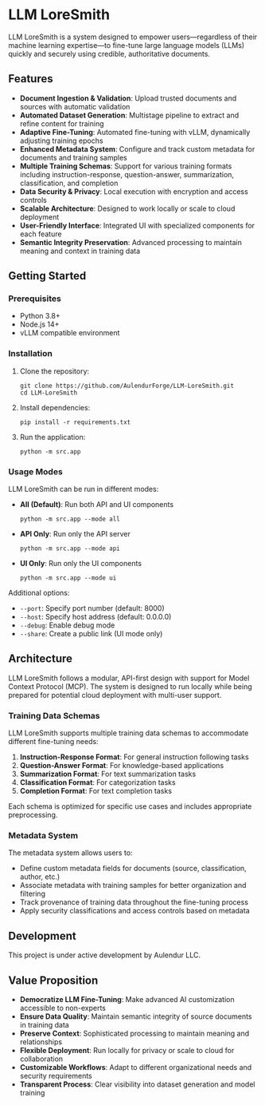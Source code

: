 # LLM LoreSmith

LLM LoreSmith is a system designed to empower users—regardless of their machine learning expertise—to fine-tune large language models (LLMs) quickly and securely using credible, authoritative documents.

## Features

- **Document Ingestion & Validation**: Upload trusted documents and sources with automatic validation
- **Automated Dataset Generation**: Multistage pipeline to extract and refine content for training
- **Adaptive Fine-Tuning**: Automated fine-tuning with vLLM, dynamically adjusting training epochs
- **Enhanced Metadata System**: Configure and track custom metadata for documents and training samples
- **Multiple Training Schemas**: Support for various training formats including instruction-response, question-answer, summarization, classification, and completion
- **Data Security & Privacy**: Local execution with encryption and access controls
- **Scalable Architecture**: Designed to work locally or scale to cloud deployment
- **User-Friendly Interface**: Integrated UI with specialized components for each feature
- **Semantic Integrity Preservation**: Advanced processing to maintain meaning and context in training data

## Getting Started

### Prerequisites

- Python 3.8+
- Node.js 14+
- vLLM compatible environment

### Installation

1. Clone the repository:
   ```
   git clone https://github.com/AulendurForge/LLM-LoreSmith.git
   cd LLM-LoreSmith
   ```

2. Install dependencies:
   ```
   pip install -r requirements.txt
   ```

3. Run the application:
   ```
   python -m src.app
   ```

### Usage Modes

LLM LoreSmith can be run in different modes:

- **All (Default)**: Run both API and UI components
  ```
  python -m src.app --mode all
  ```

- **API Only**: Run only the API server
  ```
  python -m src.app --mode api
  ```

- **UI Only**: Run only the UI components
  ```
  python -m src.app --mode ui
  ```

Additional options:
- `--port`: Specify port number (default: 8000)
- `--host`: Specify host address (default: 0.0.0.0)
- `--debug`: Enable debug mode
- `--share`: Create a public link (UI mode only)

## Architecture

LLM LoreSmith follows a modular, API-first design with support for Model Context Protocol (MCP). The system is designed to run locally while being prepared for potential cloud deployment with multi-user support.

### Training Data Schemas

LLM LoreSmith supports multiple training data schemas to accommodate different fine-tuning needs:

1. **Instruction-Response Format**: For general instruction following tasks
2. **Question-Answer Format**: For knowledge-based applications
3. **Summarization Format**: For text summarization tasks
4. **Classification Format**: For categorization tasks
5. **Completion Format**: For text completion tasks

Each schema is optimized for specific use cases and includes appropriate preprocessing.

### Metadata System

The metadata system allows users to:
- Define custom metadata fields for documents (source, classification, author, etc.)
- Associate metadata with training samples for better organization and filtering
- Track provenance of training data throughout the fine-tuning process
- Apply security classifications and access controls based on metadata

## Development

This project is under active development by Aulendur LLC.

## Value Proposition

- **Democratize LLM Fine-Tuning**: Make advanced AI customization accessible to non-experts
- **Ensure Data Quality**: Maintain semantic integrity of source documents in training data
- **Preserve Context**: Sophisticated processing to maintain meaning and relationships
- **Flexible Deployment**: Run locally for privacy or scale to cloud for collaboration
- **Customizable Workflows**: Adapt to different organizational needs and security requirements
- **Transparent Process**: Clear visibility into dataset generation and model training
